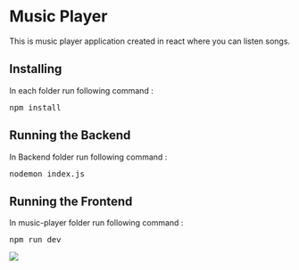 # Music Player
This is music player application created in react where you can listen songs.
## Installing
In each folder run following command :
<pre>npm install</pre>
## Running the Backend
In Backend folder run following command :
<pre>nodemon index.js</pre>
## Running the Frontend
In music-player folder run following command :
<pre>npm run dev</pre>
<img src="https://cutshort.io/_next/image?url=https%3A%2F%2Fcdn.cutshort.io%2Fpublic%2Fusers%2F5d1b1d63c171f80cfa9be3a0-1562061118722&w=64&q=75" />
